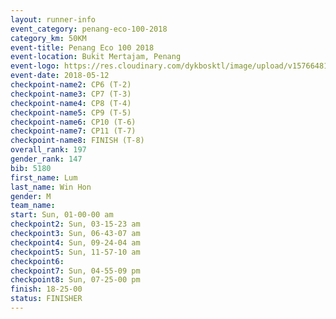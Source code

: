 ```yaml
--- 
layout: runner-info 
event_category: penang-eco-100-2018 
category_km: 50KM 
event-title: Penang Eco 100 2018 
event-location: Bukit Mertajam, Penang 
event-logo: https://res.cloudinary.com/dykbosktl/image/upload/v1576648106/Logo/Logo_lovxhg.jpg 
event-date: 2018-05-12 
checkpoint-name2: CP6 (T-2) 
checkpoint-name3: CP7 (T-3) 
checkpoint-name4: CP8 (T-4) 
checkpoint-name5: CP9 (T-5) 
checkpoint-name6: CP10 (T-6) 
checkpoint-name7: CP11 (T-7) 
checkpoint-name8: FINISH (T-8) 
overall_rank: 197
gender_rank: 147
bib: 5180
first_name: Lum
last_name: Win Hon
gender: M
team_name: 
start: Sun, 01-00-00 am
checkpoint2: Sun, 03-15-23 am
checkpoint3: Sun, 06-43-07 am
checkpoint4: Sun, 09-24-04 am
checkpoint5: Sun, 11-57-10 am
checkpoint6: 
checkpoint7: Sun, 04-55-09 pm
checkpoint8: Sun, 07-25-00 pm
finish: 18-25-00
status: FINISHER
--- 
```

